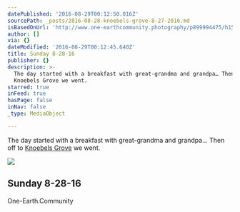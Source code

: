 ```yaml
---
datePublished: '2016-08-29T00:12:50.016Z'
sourcePath: _posts/2016-08-28-knoebels-grove-8-27-2016.md
isBasedOnUrl: 'http://www.one-earthcommunity.photography/p899994475/h150537f4#he5ecc78'
author: []
via: {}
dateModified: '2016-08-29T00:12:45.640Z'
title: Sunday 8-28-16
publisher: {}
description: >-
  The day started with a breakfast with great-grandma and grandpa… Then off to
  Knoebels Grove we went.
starred: true
inFeed: true
hasPage: false
inNav: false
_type: MediaObject

---
```

The day started with a breakfast with great-grandma and grandpa... Then off to [Knoebels Grove][0] we went.

<article style=""><img src="https://s3-us-west-2.amazonaws.com/the-grid-img/p/9c76383609e0b167ce6235b5cc261affc77c18f7.jpg" /><h1>Sunday 8-28-16</h1><p>One-Earth.Community</p></article>



[0]: http://www.one-earthcommunity.photography/p899994475
